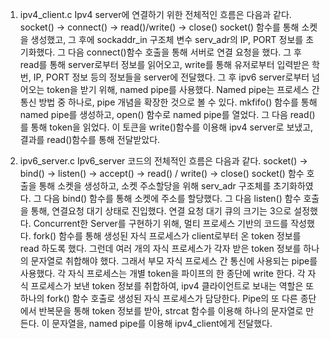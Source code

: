 1) ipv4_client.c
Ipv4 server에 연결하기 위한 전체적인 흐름은 다음과 같다.
socket() -> connect() -> read()/write() -> close()
socket() 함수를 통해 소켓을 생성했고, 그 후에 sockaddr_in 구조체 변수 serv_adr의 IP, PORT 정보를 초기화했다. 그 다음 connect()함수 호출을 통해 서버로 연결 요청을 했다. 그 후 read를 통해 server로부터 정보를 읽어오고, write를 통해 유저로부터 입력받은 학번, IP, PORT 정보 등의 정보들을 server에 전달했다. 
그 후 ipv6 server로부터 넘어오는 token을 받기 위해, named pipe를 사용했다. Named pipe는 프로세스 간 통신 방법 중 하나로, pipe 개념을 확장한 것으로 볼 수 있다. mkfifo() 함수를 통해 named pipe를 생성하고, open() 함수로 named pipe를 열었다. 그 다음 read()를 통해 token을 읽었다. 
이 토큰을 write()함수를 이용해 ipv4 server로 보냈고, 결과를 read()함수를 통해 전달받았다.

2) ipv6_server.c
Ipv6_server 코드의 전체적인 흐름은 다음과 같다. 
socket() -> bind() -> listen() -> accept() -> read() / write() -> close()
socket() 함수 호출을 통해 소켓을 생성하고, 소켓 주소할당을 위해 serv_adr 구조체를 초기화하였다. 그 다음 bind() 함수를 통해 소켓에 주소를 할당했다. 
그 다음 listen() 함수 호출을 통해, 연결요청 대기 상태로 진입했다. 연결 요청 대기 큐의 크기는 3으로 설정했다. 
Concurrent한 Server를 구현하기 위해, 멀티 프로세스 기반의 코드를 작성했다. fork() 함수를 통해 생성된 자식 프로세스가 client로부터 온 token 정보를 read 하도록 했다. 그런데 여러 개의 자식 프로세스가 각자 받은 token 정보를 하나의 문자열로 취합해야 했다. 그래서 부모 자식 프로세스 간 통신에 사용되는 pipe를 사용했다. 각 자식 프로세스는 개별 token을 파이프의 한 종단에 write 한다. 
각 자식 프로세스가 보낸 token 정보를 취합하여, ipv4 클라이언트로 보내는 역할은 또 하나의 fork() 함수 호출로 생성된 자식 프로세스가 담당한다. Pipe의 또 다른 종단에서 반복문을 통해 token 정보를 받아, strcat 함수를 이용해 하나의 문자열로 만든다. 이 문자열을, named pipe를 이용해 ipv4_client에게 전달했다.  
